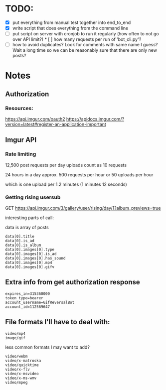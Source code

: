 # TODO:
* [x] put everything from manual test together into end_to_end
* [x] write script that does everything from the command line
* [ ] put script on server with cronjob to run it regularly (how often to not go
      over API limit?)
      * [ ] how many requests per run of 'bot_cli.py'?
* [ ] how to avoid duplicates? Look for comments with same name I guess? Wait a
      long time so we can be reasonably sure that there are only new posts?

# Notes
## Authorization
### Resources:
https://api.imgur.com/oauth2
https://apidocs.imgur.com/?version=latest#register-an-application-important

## Imgur API
### Rate limiting
12,500 post requests per day
uploads count as 10 requests

24 hours in a day
approx. 500 requests per hour
     or 50  uploads per hour

which is one upload per 1.2 minutes (1 minutes 12 seconds)

### Getting rising usersub
GET https://api.imgur.com/3/gallery/user/rising/day/1?album_previews=true

interesting parts of call:

data is array of posts

```
data[0].title
data[0].is_ad
data[0].is_album
data[0].images[0].type
data[0].images[0].is_ad
data[0].images[0].has_sound
data[0].images[0].mp4
data[0].images[0].gifv
```

## Extra info from get authorization response
```
expires_in=315360000
token_type=bearer
account_username=GifReversalBot
account_id=112569647
```

## File formats I'll have to deal with:
```
video/mp4
image/gif
```

less common formats I may want to add?
```
video/webm
video/x-matroska
video/quicktime
video/x-flv
video/x-msvideo
video/x-ms-wmv
video/mpeg
```
